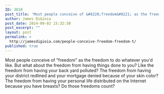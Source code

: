```yaml
---
ID: 3010
post_title: 'Most people conceive of &#8220;freedom&#8221; as the freedom t&#8230;'
author: James DiGioia
post_date: 2014-09-02 15:32:30
post_excerpt: ""
layout: post
permalink: >
  http://jamesdigioia.com/people-conceive-freedom-freedom-t/
published: true
---
```

Most people conceive of "freedom" as the freedom to do whatever you'd like. But what about the freedom from having things done to you? Like the freedom from having your back yard polluted? The freedom from having your district redlined and your mortgage denied because of your skin color? The freedom from having your personal life distributed on the Internet because you have breasts? Do those freedoms count?